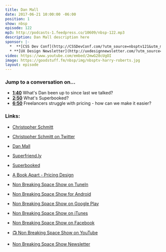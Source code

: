 ```yaml
---
title: Dan Mall
date: 2017-06-21 10:00:00 -06:00
position: 1
show: nbsp
episode: 122
mp3: http://podcasts-1.feedpress.co/10609/nbsp-122.mp3
description: Dan Mall description here
sponsor: |-
  *  **[CSS Dev Conf](http://CSSDevConf.com/?utm_source=nbsptv121&utm_medium=podcast&utm_campaign=cssdevconf2017)** — Conference dedicated to CSS and its super friend technologies like JavaScript, Sass, npm, and more. A limited supply of Early Bird Tickets now on sale. [Register now!](http://CSSDevConf.com/?utm_source=nbsptv121&utm_medium=podcast&utm_campaign=cssdevconf2017)
  * **[UX Design Newsletter](http://uxdesignnewsletter.com/?utm_source=nbsptv121&utm_medium=podcast&utm_campaign=uxdesignnewsletter)** — A weekly free newsletter containing a collection of tutorials, articles, and videos about front-end design and development, plus tips on how to bring better engagement to the multi-device world curated by Christopher Schmitt. [Sign up now!](http://uxdesignnewsletter.com/?utm_source=nbsptv121&utm_medium=podcast&utm_campaign=uxdesignnewsletter)
video: https://www.youtube.com/embed/2mwG28cUgOI
image: https://goodstuff.fm/nbsp/img/nbsptv-harry-roberts.jpg
layout: episode
---
```


### Jump to a conversation on...

* **[1:40](#t=1:40)** What's Dan been up to since last we talked?
* **[2:50](#t=2:50)** What's Superbooked?
* **[6:50](#t=6:50)** Freelancers struggle with pricing - how can we make it easier?





### Links:

* [Christopher Schmitt](http://Christopher.org)
* [Christopher Schmitt on Twitter](https://twitter.com/teleject)

* [Dan Mall](http://danmall.me)
* [Superfriend.ly](http://superfriend.ly)
* [Superbooked](https://superbooked.com)
* [A Book Apart - Pricing Design](https://abookapart.com/products/pricing-design)



* [Non Breaking Space Show on TuneIn](http://tunein.com/radio/Non-Breaking-Space-Show-p885155/)
* [Non Breaking Space Show for Android](http://subscribeonandroid.com/feeds.goodstuff.fm/nbsp)
* [Non Breaking Space Show on Google Play](https://playmusic.app.goo.gl/?ibi=com.google.PlayMusic&isi=691797987&ius=googleplaymusic&link=https://play.google.com/music/m/Iw5ik6iwalo5vmda5rqyrotdney?t%3DNon_Breaking_Space_Show%26pcampaignid%3DMKT-na-all-co-pr-mu-pod-16)
* [Non Breaking Space Show on iTunes](https://itunes.apple.com/ca/podcast/non-breaking-space-show/id507162981?mt=2&ign-mpt=uo%3D4)
* [Non Breaking Space Show on Facebook](https://www.facebook.com/nbsptv)
* [📺 Non Breaking Space Show on YouTube](https://www.youtube.com/channel/UC--mqA75V3CM8hxId0l7e_g?sub_confirmation=1)
* [Non Breaking Space Show Newsletter](http://newsletter.nonbreakingspace.tv/)
